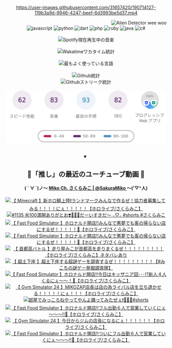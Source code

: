 <!-- START: HERO IMAGE GIF ////////// ////////// ////////// -->
<!-- <img src="@/../assets/img/gaming/ghost-of-tsushima.gif" width="100%"  alt="nellyXinwei's Hero Gif Image"/> -->
<!-- END: HERO IMAGE GIF ////////// ////////// ////////// -->

<div align="center" >  
  
<!-- START:ワンピース 第1015話「ルフィはRED ROCを使う」 -->
<https://user-images.githubusercontent.com/31657420/190714127-119b3a9d-9946-4247-beef-6d3993be5d37.mp4>
<!-- END:ワンピース 第1015話「ルフィはRED ROCを使う」 -->

<!-- START:VISITOR COUNTER -->
<div width="100%" align="right">
<img src="https://komarev.com/ghpvc/?username=nellyXinwei&label=🛸&color=grey&style=for-the-badge&labelcolor=ffffff" alt="Alien Detector wee woo"/>
</div>
<!-- END:VISITOR COUNTER -->

<!-- START: PROGRAMMING LANGUAGES -->
<!-- 色彩 Color Scheme:
#961E3A, #8A0D42, #5A0640, #4F265E, #2B355A, #3E759B, #CC4246,
#BB2649, #AD1052, #700750, #633075, #364270, #4E92C2, #FF5357
Sauce: https://www.webcreatorbox.com/inspiration/pantone-2023
-->

<img src="https://img.shields.io/badge/javascript%20-%23BB2649.svg?&style=for-the-badge&logo=javascript&logoColor=white&labelColor=961E3A" alt="javascript"/>
<img src="https://img.shields.io/badge/python%20-%23AD1052.svg?&style=for-the-badge&logo=python&logoColor=white&labelColor=8A0D42" alt="python" />
<img src="https://img.shields.io/badge/dart%20-%23700750.svg?&style=for-the-badge&logo=dart&logoColor=white&labelColor=5A0640" alt="dart"/>
<img src="https://img.shields.io/badge/php%20-%23633075.svg?&style=for-the-badge&logo=php&logoColor=white&labelColor=4F265E" alt="php"/>
<img src="https://img.shields.io/badge/ruby%20-%23364270.svg?&style=for-the-badge&logo=ruby&logoColor=white&labelColor=2B355A" alt="ruby"/>
<img src="https://img.shields.io/badge/java%20-%234E92C2.svg?&style=for-the-badge&logo=openjdk&logoColor=white&labelColor=3E759B" alt="java"/>
<img src="https://img.shields.io/badge/c%23-%23FF5357.svg?style=for-the-badge&logo=c-sharp&logoColor=white&labelColor=CC4246" alt="c#"/>  
<!-- END: PROGRAMMING LANGUAGES -->

<br>
<br>

<!-- START: MUSIC STATUS -->
  <!-- <a href="https://newojima-gsrs-20220114.vercel.app/api/now-playing?open">
    <img src="https://newojima-gsrs-20220114.vercel.app/api/now-playing" alt="Spotify現在再生中の音楽">
  </a> -->
  <img src="https://newojima-grss-20230114.vercel.app/api/spotify?border_color=transparent" alt="Spotify現在再生中の音楽" width="280px">
<!-- END: MUSIC STATUS -->

<br>
<br>

<!-- START: GITHUB STATUS -->
<!-- 色彩 Color Scheme:  #BB2649, #AD1052, #700750, #633075 -->
<img align="center" src="https://newojima-grs-20230109.vercel.app/api/wakatime?username=newojima&layout=compact&langs_count=10&locale=ja&hide_title=false&title_color=fff&hide_border=true&text_color=fff&bg_color=BB2649,BB2649,633075,633075&hide=other,css,html,bash,xml,git%20config,makefile,properties,yaml,markdown,text,json,jsx" alt="Wakatimeワカタイム統計" width="500px"/>

<br>
<br>

<!-- 色彩 Color Scheme:  #633075, #364270, #4E92C2 -->
  <img align="center" src="https://newojima-grs-20230109.vercel.app/api/top-langs?username=newojima&layout=compact&text_color=fff&icon_color=fff&hide_border=true&&locale=ja&hide_title=false&title_color=fff&include_all_commits=true&card_width=445&langs_count=11&hide=c%23,powershell,shaderlab,hlsl,makefile,jupyter%20notebook,python,html,css,shell,batchfile,less,liquid,hack,scss&bg_color=4F265E,633075,4E92C2" alt="最もよく使っている言語" width="500px"/>

<br>
<br>

<!-- 色彩 Color Scheme:  #4E92C2, #FF5357 -->
  <img align="center" src="https://newojima-grs-20230109.vercel.app/api?username=newojima&rank_icon=github&show_icons=true&&locale=ja&title_color=fff&text_color=fff&icon_color=fff&hide_border=true&hide_title=false&count_private=true&include_all_commits=true&card_width=495&disable_animations=true&bg_color=4E92C2,4E92C2,FF5357" alt="Github統計" width="500px"/>

<br>

<img align="center" src="https://streak-stats.demolab.com?user=newojima&theme=dark&hide_border=true&locale=ja&ring=BB2649&stroke=222222&background=151515&sideLabels=BB2649&currStreakLabel=ffffff&border=BB2649&fire=FF5357&currStreakNum=ffffff&sideNums=FF5357&dates=ffffff" alt="Githubストリーク統計" width="500px"/>

<br>
<br>

  <img align="center" width="500px" src="@/../assets/img/page-insights.svg" alt="Githubページの洞察"/>
  
</div>
<!-- END: GITHUB STATUS -->

<br>
<br>

<div align="center">
<details open>
  <summary>

  </summary>

  <h2 align="center">🌸「推し」の最近のユーチューブ動画 🌸</h2>
  <h4>
  ( ´ ∀ `)ノ～ 
  <a href="https://www.youtube.com/@SakuraMiko">Miko Ch. さくらみこ | @SakuraMiko
  </a>
   ～('▽^人)
  </h4>

  <!-- BEGIN YOUTUBE-CARDS -->
<a href="https://www.youtube.com/watch?v=rVYFUKQGIYI"><img src="https://ytcards.demolab.com/?id=rVYFUKQGIYI&title=%E3%80%90+Minecraft+%E3%80%91%E6%96%B0%E3%83%9B%E3%83%AD%E9%AF%96%E4%B8%8A%E9%99%B8%E2%9D%97%EF%B8%8F%E3%83%A9%E3%83%B3%E3%83%89%E3%83%9E%E3%83%BC%E3%82%AF%E3%81%BF%E3%82%93%E3%81%AA%E3%81%A7%E4%BD%9C%E3%82%8B%E3%81%9C%EF%BC%81%E5%8D%94%E5%8A%9B%E8%80%85%E5%8B%9F%E9%9B%86%E3%81%97%E3%81%A6%E3%81%BF%E3%82%8B%EF%BC%81%EF%BC%81%EF%BC%81%EF%BC%81%E3%81%AB%E3%81%87%EF%BC%81%EF%BC%81%EF%BC%81%EF%BC%81%EF%BC%81%E3%80%90%E3%83%9B%E3%83%AD%E3%83%A9%E3%82%A4%E3%83%96%2F%E3%81%95%E3%81%8F%E3%82%89%E3%81%BF%E3%81%93%E3%80%91&lang=ja&timestamp=1738515165&background_color=%230d1117&title_color=%23ffffff&stats_color=%23dedede&max_title_lines=1&width=187&border_radius=5&duration=0" alt="【 Minecraft 】新ホロ鯖上陸❗️ランドマークみんなで作るぜ！協力者募集してみる！！！！にぇ！！！！！【ホロライブ/さくらみこ】" title="【 Minecraft 】新ホロ鯖上陸❗️ランドマークみんなで作るぜ！協力者募集してみる！！！！にぇ！！！！！【ホロライブ/さくらみこ】"></a>
<a href="https://www.youtube.com/watch?v=MzLaMGHDIsE"><img src="https://ytcards.demolab.com/?id=MzLaMGHDIsE&title=%231135+%E3%8A%97%EF%B8%8F100%E6%BA%80%E9%96%8B%E3%81%82%E3%82%8A%E3%81%8C%E3%81%A8%E3%81%8A%E2%9D%A3%EF%B8%8F%F0%9F%8C%B8%F0%9F%AB%B6%F0%9F%8F%BB%E3%81%A0%E3%83%BC%E3%81%84%E3%81%99%E3%81%8D%E3%81%A0%E3%80%9C+%E2%B8%9C%E2%99%A1%E2%B8%9D%E2%80%8D+%23shorts+%23%E3%81%95%E3%81%8F%E3%82%89%E3%81%BF%E3%81%93&lang=ja&timestamp=1738478100&background_color=%230d1117&title_color=%23ffffff&stats_color=%23dedede&max_title_lines=1&width=187&border_radius=5&duration=30" alt="#1135 ㊗️100満開ありがとお❣️🌸🫶🏻だーいすきだ〜 ⸜♡⸝‍ #shorts #さくらみこ" title="#1135 ㊗️100満開ありがとお❣️🌸🫶🏻だーいすきだ〜 ⸜♡⸝‍ #shorts #さくらみこ"></a>
<a href="https://www.youtube.com/watch?v=f0ppejzKils"><img src="https://ytcards.demolab.com/?id=f0ppejzKils&title=%E3%80%90+Fast+Food+Simulator+%E3%80%91%E3%83%9B%E3%83%AD%E3%83%8A%E3%83%AB%E3%83%89%E9%96%8B%E5%BA%97%E2%80%BC%E3%81%BF%E3%82%93%E3%81%AA%E3%81%A7%E6%82%AA%E5%A4%A2%E3%81%A7%E3%82%82%E5%AE%A2%E3%81%AE%E5%B8%B0%E3%82%89%E3%81%AA%E3%81%84%E5%BA%97%E3%81%AB%E3%81%99%E3%82%8B%E3%81%9C%EF%BC%81%EF%BC%81%EF%BC%81%EF%BC%81%EF%BC%81%F0%9F%8D%9F%E3%80%90%E3%83%9B%E3%83%AD%E3%83%A9%E3%82%A4%E3%83%96%2F%E3%81%95%E3%81%8F%E3%82%89%E3%81%BF%E3%81%93%E3%80%91&lang=ja&timestamp=1737989875&background_color=%230d1117&title_color=%23ffffff&stats_color=%23dedede&max_title_lines=1&width=187&border_radius=5&duration=9820" alt="【 Fast Food Simulator 】ホロナルド開店‼みんなで悪夢でも客の帰らない店にするぜ！！！！！🍟【ホロライブ/さくらみこ】" title="【 Fast Food Simulator 】ホロナルド開店‼みんなで悪夢でも客の帰らない店にするぜ！！！！！🍟【ホロライブ/さくらみこ】"></a>
<a href="https://www.youtube.com/watch?v=wpx3XgNeu5I"><img src="https://ytcards.demolab.com/?id=wpx3XgNeu5I&title=%E3%80%90+Fast+Food+Simulator+%E3%80%91%E3%83%9B%E3%83%AD%E3%83%8A%E3%83%AB%E3%83%89%E9%96%8B%E5%BA%97%E2%80%BC%E3%81%BF%E3%82%93%E3%81%AA%E3%81%A7%E6%82%AA%E5%A4%A2%E3%81%A7%E3%82%82%E5%AE%A2%E3%81%AE%E5%B8%B0%E3%82%89%E3%81%AA%E3%81%84%E5%BA%97%E3%81%AB%E3%81%99%E3%82%8B%E3%81%9C%EF%BC%81%EF%BC%81%EF%BC%81%EF%BC%81%EF%BC%81%F0%9F%8D%9F%E3%80%90%E3%83%9B%E3%83%AD%E3%83%A9%E3%82%A4%E3%83%96%2F%E3%81%95%E3%81%8F%E3%82%89%E3%81%BF%E3%81%93%E3%80%91&lang=ja&timestamp=1737906749&background_color=%230d1117&title_color=%23ffffff&stats_color=%23dedede&max_title_lines=1&width=187&border_radius=5&duration=8604" alt="【 Fast Food Simulator 】ホロナルド開店‼みんなで悪夢でも客の帰らない店にするぜ！！！！！🍟【ホロライブ/さくらみこ】" title="【 Fast Food Simulator 】ホロナルド開店‼みんなで悪夢でも客の帰らない店にするぜ！！！！！🍟【ホロライブ/さくらみこ】"></a>
<a href="https://www.youtube.com/watch?v=11k784OmfZg"><img src="https://ytcards.demolab.com/?id=11k784OmfZg&title=%E3%80%90+%E9%A6%96%E9%83%BD%E9%AB%98%E3%83%90%E3%83%88%E3%83%AB+%E3%80%91%E8%B5%B0%E3%82%8A%E5%B1%8B%E3%81%BF%E3%81%93%E3%81%8C%E9%A6%96%E9%83%BD%E9%AB%98%E3%82%92%E8%B5%B0%E3%82%8A%E3%81%BE%E3%81%8F%E3%82%8B%E3%81%9C%EF%BC%81%EF%BC%81%EF%BC%81%EF%BC%81%EF%BC%81%EF%BC%81%EF%BC%81%EF%BC%81%EF%BC%81%E3%80%90%E3%83%9B%E3%83%AD%E3%83%A9%E3%82%A4%E3%83%96%2F%E3%81%95%E3%81%8F%E3%82%89%E3%81%BF%E3%81%93%E3%80%91%E3%83%8D%E3%82%BF%E3%83%90%E3%83%AC%E3%81%82%E3%82%8A&lang=ja&timestamp=1737823772&background_color=%230d1117&title_color=%23ffffff&stats_color=%23dedede&max_title_lines=1&width=187&border_radius=5&duration=13011" alt="【 首都高バトル 】走り屋みこが首都高を走りまくるぜ！！！！！！！！！【ホロライブ/さくらみこ】ネタバレあり" title="【 首都高バトル 】走り屋みこが首都高を走りまくるぜ！！！！！！！！！【ホロライブ/さくらみこ】ネタバレあり"></a>
<a href="https://www.youtube.com/watch?v=K9IccjZT6uE"><img src="https://ytcards.demolab.com/?id=K9IccjZT6uE&title=%E3%80%90+%E8%B6%85%E5%9C%9F%E4%B8%8B%E5%BA%A7+%E3%80%91%E8%B6%85%E5%9C%9F%E4%B8%8B%E5%BA%A7%E3%81%99%E3%82%8B%E8%B6%85%E8%AC%8E%E3%82%B2%E3%83%BC%E3%82%92%E8%AA%BF%E6%9F%BB%E3%81%99%E3%82%8B%E3%81%9C%EF%BC%81%EF%BC%81%EF%BC%81%EF%BC%81%EF%BC%81%EF%BC%81%EF%BC%81%EF%BC%81%EF%BC%81%E3%80%90%23%E3%81%BF%E3%81%93%E3%81%A1%E3%81%AE%E8%AC%8E%E3%82%B2%E3%83%BC%E7%99%BA%E6%8E%98%E8%AA%BF%E6%9F%BB%E9%9A%8A%E3%80%91&lang=ja&timestamp=1737733549&background_color=%230d1117&title_color=%23ffffff&stats_color=%23dedede&max_title_lines=1&width=187&border_radius=5&duration=11589" alt="【 超土下座 】超土下座する超謎ゲーを調査するぜ！！！！！！！！！【#みこちの謎ゲー発掘調査隊】" title="【 超土下座 】超土下座する超謎ゲーを調査するぜ！！！！！！！！！【#みこちの謎ゲー発掘調査隊】"></a>
<a href="https://www.youtube.com/watch?v=JO1qwwrRpZU"><img src="https://ytcards.demolab.com/?id=JO1qwwrRpZU&title=%E3%80%90+Fast+Food+Simulator+%E3%80%91%E3%83%9B%E3%83%AD%E3%83%8A%E3%83%AB%E3%83%89%E9%96%8B%E5%BA%97%E2%80%BC%E4%BB%8A%E6%97%A5%E3%81%AF%E3%82%AD%E3%83%83%E3%82%B6%E3%83%8B%E3%82%A2%E5%9B%9E%EF%BD%A5%EF%BD%A5%EF%BD%A5%E2%81%89%E6%96%B0%E4%BA%BA%EF%BC%94%E4%BA%BA%E3%81%8F%E3%82%8B%E3%81%AB%E3%81%87%EF%BD%9E%EF%BD%9E%EF%BC%81%F0%9F%8D%9F%E3%80%90%E3%83%9B%E3%83%AD%E3%83%A9%E3%82%A4%E3%83%96%2F%E3%81%95%E3%81%8F%E3%82%89%E3%81%BF%E3%81%93%E3%80%91&lang=ja&timestamp=1737643090&background_color=%230d1117&title_color=%23ffffff&stats_color=%23dedede&max_title_lines=1&width=187&border_radius=5&duration=8823" alt="【 Fast Food Simulator 】ホロナルド開店‼今日はキッザニア回･･･⁉新人４人くるにぇ～～！🍟【ホロライブ/さくらみこ】" title="【 Fast Food Simulator 】ホロナルド開店‼今日はキッザニア回･･･⁉新人４人くるにぇ～～！🍟【ホロライブ/さくらみこ】"></a>
<a href="https://www.youtube.com/watch?v=ADDLk04SWiM"><img src="https://ytcards.demolab.com/?id=ADDLk04SWiM&title=%E3%80%90+Gym+Simulator+24+%E3%80%91MIKOZAP%E5%BA%97%E9%95%B7%E3%81%AF%E5%BA%97%E3%81%AE%E7%82%BA%E3%83%A9%E3%82%A4%E3%83%90%E3%83%AB%E5%BA%97%E3%82%92%E7%AB%8B%E3%81%A1%E9%80%80%E3%81%8B%E3%81%9B%E3%82%8B%EF%BC%81%EF%BC%81%EF%BC%81%EF%BC%81%EF%BC%81%E3%81%AB%E3%81%87%EF%BC%81%EF%BC%81%EF%BC%81%E3%80%90%E3%83%9B%E3%83%AD%E3%83%A9%E3%82%A4%E3%83%96%2F%E3%81%95%E3%81%8F%E3%82%89%E3%81%BF%E3%81%93%E3%80%91&lang=ja&timestamp=1737561107&background_color=%230d1117&title_color=%23ffffff&stats_color=%23dedede&max_title_lines=1&width=187&border_radius=5&duration=12785" alt="【 Gym Simulator 24 】MIKOZAP店長は店の為ライバル店を立ち退かせる！！！！！にぇ！！！【ホロライブ/さくらみこ】" title="【 Gym Simulator 24 】MIKOZAP店長は店の為ライバル店を立ち退かせる！！！！！にぇ！！！【ホロライブ/さくらみこ】"></a>
<a href="https://www.youtube.com/watch?v=BEUwApnVxY0"><img src="https://ytcards.demolab.com/?id=BEUwApnVxY0&title=%E9%83%A8%E5%B1%8B%E3%81%A7%E3%81%BF%E3%81%A3%E3%81%93%E3%82%8D%E3%81%AD%E3%82%84%E3%81%A3%E3%81%A6%E3%82%84%E3%82%93%E3%82%88%E8%B8%8A%E3%81%A3%E3%81%A6%E3%81%BF%E3%81%9F%E3%81%9C%E3%81%87%E2%9D%97%EF%B8%8F%F0%9F%AB%B6%F0%9F%8F%BB%F0%9F%98%8E%23shorts&lang=ja&timestamp=1737540015&background_color=%230d1117&title_color=%23ffffff&stats_color=%23dedede&max_title_lines=1&width=187&border_radius=5&duration=26" alt="部屋でみっころねやってやんよ踊ってみたぜぇ❗️🫶🏻😎#shorts" title="部屋でみっころねやってやんよ踊ってみたぜぇ❗️🫶🏻😎#shorts"></a>
<a href="https://www.youtube.com/watch?v=K-251MuST9A"><img src="https://ytcards.demolab.com/?id=K-251MuST9A&title=%E3%80%90+Fast+Food+Simulator+%E3%80%91%E3%83%9B%E3%83%AD%E3%83%8A%E3%83%AB%E3%83%89%E9%96%8B%E5%BA%97%E2%80%BC%E3%83%95%E3%83%AB%E5%87%BA%E5%8B%A4%EF%BC%96%E4%BA%BA%E3%81%A7%E5%96%B6%E6%A5%AD%E3%81%97%E3%81%A6%E3%81%84%E3%81%8F%E3%81%AB%E3%81%87%EF%BD%9E%EF%BD%9E%EF%BD%9E%E2%80%BC%F0%9F%8D%9F%E3%80%90%E3%83%9B%E3%83%AD%E3%83%A9%E3%82%A4%E3%83%96%2F%E3%81%95%E3%81%8F%E3%82%89%E3%81%BF%E3%81%93%E3%80%91&lang=ja&timestamp=1737474158&background_color=%230d1117&title_color=%23ffffff&stats_color=%23dedede&max_title_lines=1&width=187&border_radius=5&duration=8903" alt="【 Fast Food Simulator 】ホロナルド開店‼フル出勤６人で営業していくにぇ～～～‼🍟【ホロライブ/さくらみこ】" title="【 Fast Food Simulator 】ホロナルド開店‼フル出勤６人で営業していくにぇ～～～‼🍟【ホロライブ/さくらみこ】"></a>
<a href="https://www.youtube.com/watch?v=IcudLoi2PCw"><img src="https://ytcards.demolab.com/?id=IcudLoi2PCw&title=%E3%80%90+Gym+Simulator+24+%E3%80%91%E4%BB%8A%E6%97%A5%E3%81%8B%E3%82%89%E3%82%B8%E3%83%A0%E3%81%AE%E5%BA%97%E9%95%B7%E3%81%AB%E3%81%AA%E3%82%8B%E3%81%AB%E3%81%87%EF%BC%81%EF%BC%81%EF%BC%81%EF%BC%81%EF%BC%81%EF%BC%81%E3%80%90%E3%83%9B%E3%83%AD%E3%83%A9%E3%82%A4%E3%83%96%2F%E3%81%95%E3%81%8F%E3%82%89%E3%81%BF%E3%81%93%E3%80%91&lang=ja&timestamp=1737387814&background_color=%230d1117&title_color=%23ffffff&stats_color=%23dedede&max_title_lines=1&width=187&border_radius=5&duration=12271" alt="【 Gym Simulator 24 】今日からジムの店長になるにぇ！！！！！！【ホロライブ/さくらみこ】" title="【 Gym Simulator 24 】今日からジムの店長になるにぇ！！！！！！【ホロライブ/さくらみこ】"></a>
<a href="https://www.youtube.com/watch?v=cXBHSzViBY4"><img src="https://ytcards.demolab.com/?id=cXBHSzViBY4&title=%E3%80%90+Fast+Food+Simulator+%E3%80%91%E3%83%9B%E3%83%AD%E3%83%8A%E3%83%AB%E3%83%89%E9%96%8B%E5%BA%97%E2%80%BC%E3%81%A4%E3%81%84%E3%81%AB%E3%83%95%E3%83%AB%E5%87%BA%E5%8B%A4%EF%BC%96%E4%BA%BA%E3%81%A7%E5%96%B6%E6%A5%AD%E3%81%97%E3%81%A6%E3%81%84%E3%81%8F%E3%81%AB%E3%81%87%EF%BD%9E%EF%BD%9E%EF%BD%9E%E2%80%BC%F0%9F%8D%9F%E3%80%90%E3%83%9B%E3%83%AD%E3%83%A9%E3%82%A4%E3%83%96%2F%E3%81%95%E3%81%8F%E3%82%89%E3%81%BF%E3%81%93%E3%80%91&lang=ja&timestamp=1737302617&background_color=%230d1117&title_color=%23ffffff&stats_color=%23dedede&max_title_lines=1&width=187&border_radius=5&duration=8703" alt="【 Fast Food Simulator 】ホロナルド開店‼ついにフル出勤６人で営業していくにぇ～～～‼🍟【ホロライブ/さくらみこ】" title="【 Fast Food Simulator 】ホロナルド開店‼ついにフル出勤６人で営業していくにぇ～～～‼🍟【ホロライブ/さくらみこ】"></a>
<!-- END YOUTUBE-CARDS -->

</div>
  
</details>
